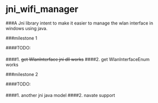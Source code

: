 jni_wifi_manager
================
###A Jni library intent to make it easier to manage the wlan interface in windows using java.


###milestone 1

####TODO:
####
####1.  ~~get WlanInterface jni dll works~~
####2.  get WlanInterfaceEnum works

###milestone 2

####TODO:
####
####1.  another jni java model
####2.  navate support
####
